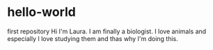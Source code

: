 # hello-world
first repository
Hi
I'm Laura. I am finally a biologist. I love animals and especially I love studying them and thas why I'm doing this.
